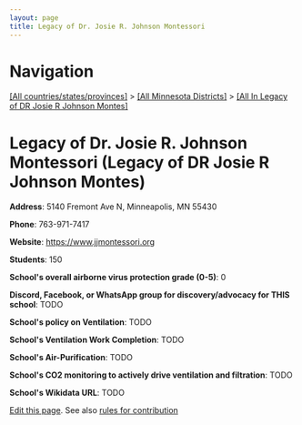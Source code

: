```yaml
---
layout: page
title: Legacy of Dr. Josie R. Johnson Montessori
---
```

# Navigation

[[All countries/states/provinces]](../../..) > [[All Minnesota Districts]](../..) > [[All In Legacy of DR Josie R Johnson Montes]](..)

# Legacy of Dr. Josie R. Johnson Montessori (Legacy of DR Josie R Johnson Montes)

**Address**: 5140 Fremont Ave N, Minneapolis, MN 55430

**Phone**: 763-971-7417

**Website**: <https://www.jjmontessori.org>

**Students**: 150

**School's overall airborne virus protection grade (0-5)**: 0

**Discord, Facebook, or WhatsApp group for discovery/advocacy for THIS school**: TODO

**School's policy on Ventilation**: TODO

**School's Ventilation Work Completion**: TODO

**School's Air-Purification**: TODO

**School's CO2 monitoring to actively drive ventilation and filtration**: TODO

**School's Wikidata URL**: TODO


[Edit this page](https://github.com/ventilate-schools/MN/edit/main/./Legacy_of_DR_Josie_R_Johnson_Montes/Legacy_of_Dr._Josie_R._Johnson_Montessori.md). See also [rules for contribution](../../../contribution-rules/)